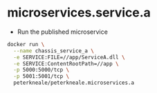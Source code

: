 # microservices.service.a


- Run the published microservice
```sh
docker run \
  --name chassis_service_a \
  -e SERVICE:FILE=//app/ServiceA.dll \
  -e SERVICE:ContentRootPath=//app \
  -p 5000:5000/tcp \
  -p 5001:5001/tcp \
  peterkneale/peterkneale.microservices.a 
```

